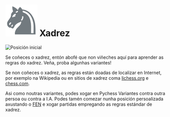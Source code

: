 # ![Ajedrez](https://github.com/gbtami/pychess-variants/blob/master/static/icons/chess.svg) Xadrez

![Posición inicial](https://github.com/gbtami/pychess-variants/blob/master/static/images/CVariantsGuide/Chess.png?raw=true)

Se coñeces o xadrez, entón abofé que non viñeches aquí para aprender as regras do xadrez. Veña, proba algunhas variantes!

Se non coñeces o xadrez, as regras están doadas de localizar en Internet, por exemplo na Wikipedia ou en sitios de xadrez coma [lichess.org](https://lichess.org/) e [chess.com](https://www.chess.com/).

Asi como noutras variantes, podes xogar en Pychess Variantes contra outra persoa ou contra a I.A. Podes tamén comezar nunha posición persoalizada axustando o [FEN](https://it.wikipedia.org/wiki/Notazione_Forsyth-Edwards) e xogar partidas empregando as regras estándar de xadrez.
